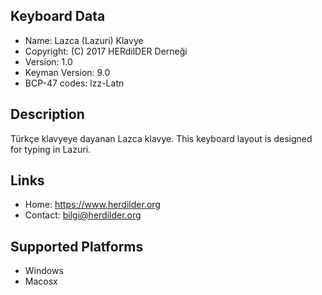 ﻿Keyboard Data
-------------

* Name:           Lazca (Lazuri) Klavye
* Copyright:      (C) 2017 HERdilDER Derneği
* Version:        1.0
* Keyman Version: 9.0
* BCP-47 codes:   lzz-Latn

Description
-----------

Türkçe klavyeye dayanan Lazca klavye. This keyboard layout is designed for typing in Lazuri.

Links
-----

 * Home:     <https://www.herdilder.org>
 * Contact:  <bilgi@herdilder.org>
 
Supported Platforms
-------------------

 * Windows
 * Macosx